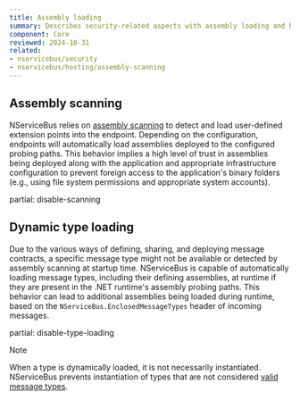 ```yaml
---
title: Assembly loading
summary: Describes security-related aspects with assembly loading and how to control the endpoint's behavior further
component: Core
reviewed: 2024-10-31
related:
- nservicebus/security
- nservicebus/hosting/assembly-scanning
---
```


## Assembly scanning

NServiceBus relies on [assembly scanning](/nservicebus/hosting/assembly-scanning.md) to detect and load user-defined extension points into the endpoint. Depending on the configuration, endpoints will automatically load assemblies deployed to the configured probing paths. This behavior implies a high level of trust in assemblies being deployed along with the application and appropriate infrastructure configuration to prevent foreign access to the application's binary folders (e.g., using file system permissions and appropriate system accounts).

partial: disable-scanning

## Dynamic type loading

Due to the various ways of defining, sharing, and deploying message contracts, a specific message type might not be available or detected by assembly scanning at startup time. NServiceBus is capable of automatically loading message types, including their defining assemblies, at runtime if they are present in the .NET runtime's assembly probing paths. This behavior can lead to additional assemblies being loaded during runtime, based on the `NServiceBus.EnclosedMessageTypes` header of incoming messages.

partial: disable-type-loading

> [!NOTE]
> When a type is dynamically loaded, it is not necessarily instantiated. NServiceBus prevents instantiation of types that are not considered [valid message types](/nservicebus/messaging/conventions.md).
